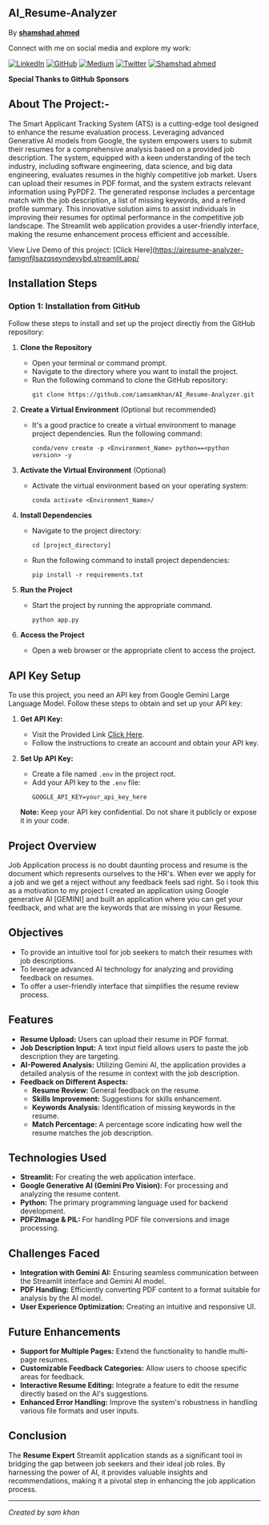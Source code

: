 ## AI_Resume-Analyzer
By [<b>shamshad ahmed</b>](https://iamsmakhan.netlify.app)

Connect with me on social media and explore my work:

[![LinkedIn](https://img.shields.io/badge/LinkedIn-Connect-blue?style=flat-square&logo=linkedin)](https://www.linkedin.com/in/iamsamkhan/)
[![GitHub](https://img.shields.io/badge/GitHub-Follow-181717?style=flat-square&logo=github)](https://github.com/iamsamkhan)
[![Medium](https://img.shields.io/badge/Medium-Follow-03a57a?style=flat-square&logo=medium)](https://medium.com/@iamsamkhan)
[![Twitter](https://img.shields.io/twitter/follow/iamsamkhan__?style=social)](https://twitter.com/iamsamkhan__)
[![Shamshad ahmed](https://img.shields.io/badge/Sponsor-sam_khan-28a745?style=flat-square&logo=github-sponsors)](https://github.com/sponsors/iamsamkhan)

**Special Thanks to GitHub Sponsors**


## About The Project:-

The Smart Applicant Tracking System (ATS) is a cutting-edge tool designed to enhance the resume evaluation process. Leveraging advanced Generative AI models from Google, the system empowers users to submit their resumes for a comprehensive analysis based on a provided job description. The system, equipped with a keen understanding of the tech industry, including software engineering, data science, and big data engineering, evaluates resumes in the highly competitive job market. Users can upload their resumes in PDF format, and the system extracts relevant information using PyPDF2. The generated response includes a percentage match with the job description, a list of missing keywords, and a refined profile summary. This innovative solution aims to assist individuals in improving their resumes for optimal performance in the competitive job landscape. The Streamlit web application provides a user-friendly interface, making the resume enhancement process efficient and accessible.

View Live Demo of this project: [Click Here](https://airesume-analyzer-famgnfjlsazqseyndevybd.streamlit.app/

## Installation Steps

### Option 1: Installation from GitHub

Follow these steps to install and set up the project directly from the GitHub repository:

1. **Clone the Repository**
   - Open your terminal or command prompt.
   - Navigate to the directory where you want to install the project.
   - Run the following command to clone the GitHub repository:
     ```
     git clone https://github.com/iamsamkhan/AI_Resume-Analyzer.git
     ```

2. **Create a Virtual Environment** (Optional but recommended)
   - It's a good practice to create a virtual environment to manage project dependencies. Run the following command:
     ```
     conda/venv create -p <Environment_Name> python==<python version> -y
     ```

3. **Activate the Virtual Environment** (Optional)
   - Activate the virtual environment based on your operating system:
       ```
       conda activate <Environment_Name>/
       ```

4. **Install Dependencies**
   - Navigate to the project directory:
     ```
     cd [project_directory]
     ```
   - Run the following command to install project dependencies:
     ```
     pip install -r requirements.txt
     ```

5. **Run the Project**
   - Start the project by running the appropriate command.
     ```
     python app.py
     ```

6. **Access the Project**
   - Open a web browser or the appropriate client to access the project.


## API Key Setup

To use this project, you need an API key from Google Gemini Large Language Model. Follow these steps to obtain and set up your API key:

1. **Get API Key:**
   - Visit the Provided Link [Click Here](https://makersuite.google.com/app/apikey).
   - Follow the instructions to create an account and obtain your API key.

2. **Set Up API Key:**
   - Create a file named `.env` in the project root.
   - Add your API key to the `.env` file:
     ```dotenv
     GOOGLE_API_KEY=your_api_key_here
     ```

   **Note:** Keep your API key confidential. Do not share it publicly or expose it in your code.<br>
## Project Overview

 Job Application process is no doubt daunting process and resume is the document which represents ourselves to the HR's. When ever we apply for a job and we get a reject without any feedback feels sad right. So i took this as a motivation to my project I created an application using Google generative AI [GEMINI] and built an application where you can get your feedback, and what are the keywords that are missing in your Resume.

## Objectives

- To provide an intuitive tool for job seekers to match their resumes with job descriptions.
- To leverage advanced AI technology for analyzing and providing feedback on resumes.
- To offer a user-friendly interface that simplifies the resume review process.

## Features

- **Resume Upload:** Users can upload their resume in PDF format.
- **Job Description Input:** A text input field allows users to paste the job description they are targeting.
- **AI-Powered Analysis:** Utilizing Gemini AI, the application provides a detailed analysis of the resume in context with the job description.
- **Feedback on Different Aspects:**
  - **Resume Review:** General feedback on the resume.
  - **Skills Improvement:** Suggestions for skills enhancement.
  - **Keywords Analysis:** Identification of missing keywords in the resume.
  - **Match Percentage:** A percentage score indicating how well the resume matches the job description.

## Technologies Used

- **Streamlit:** For creating the web application interface.
- **Google Generative AI (Gemini Pro Vision):** For processing and analyzing the resume content.
- **Python:** The primary programming language used for backend development.
- **PDF2Image & PIL:** For handling PDF file conversions and image processing.

## Challenges Faced

- **Integration with Gemini AI:** Ensuring seamless communication between the Streamlit interface and Gemini AI model.
- **PDF Handling:** Efficiently converting PDF content to a format suitable for analysis by the AI model.
- **User Experience Optimization:** Creating an intuitive and responsive UI.

## Future Enhancements

- **Support for Multiple Pages:** Extend the functionality to handle multi-page resumes.
- **Customizable Feedback Categories:** Allow users to choose specific areas for feedback.
- **Interactive Resume Editing:** Integrate a feature to edit the resume directly based on the AI's suggestions.
- **Enhanced Error Handling:** Improve the system's robustness in handling various file formats and user inputs.

## Conclusion

The **Resume Expert** Streamlit application stands as a significant tool in bridging the gap between job seekers and their ideal job roles. By harnessing the power of AI, it provides valuable insights and recommendations, making it a pivotal step in enhancing the job application process.

---

*Created by sam khan*
